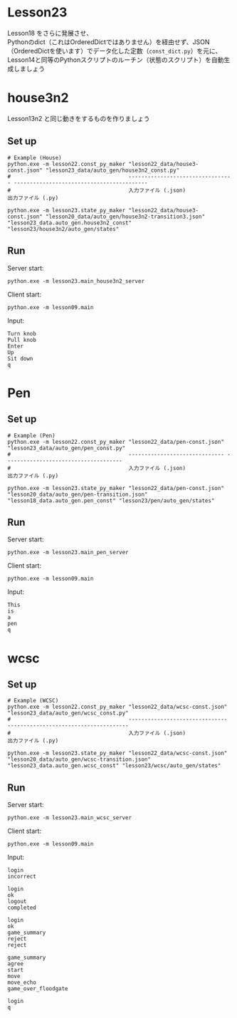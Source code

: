 # Lesson23

Lesson18 をさらに発展させ、  
Pythonのdict（これはOrderedDictではありません）を経由せず、JSON（OrderedDictを使います）でデータ化した定数（`const_dict.py`）を元に、Lesson14と同等のPythonスクリプトのルーチン（状態のスクリプト）を自動生成しましょう  

# house3n2

Lesson13n2 と同じ動きをするものを作りましょう  

## Set up

```shell
# Example (House)
python.exe -m lesson22.const_py_maker "lesson22_data/house3-const.json" "lesson23_data/auto_gen/house3n2_const.py"
#                                     --------------------------------- ------------------------------------------
#                                     入力ファイル (.json)               出力ファイル (.py)

python.exe -m lesson23.state_py_maker "lesson22_data/house3-const.json" "lesson20_data/auto_gen/house3n2-transition3.json" "lesson23_data.auto_gen.house3n2_const" "lesson23/house3n2/auto_gen/states"
```

## Run

Server start:  

```shell
python.exe -m lesson23.main_house3n2_server
```

Client start:  

```shell
python.exe -m lesson09.main
```

Input:  

```plain
Turn knob
Pull knob
Enter
Up
Sit down
q
```

# Pen

## Set up

```shell
# Example (Pen)
python.exe -m lesson22.const_py_maker "lesson22_data/pen-const.json" "lesson23_data/auto_gen/pen_const.py"
#                                     ------------------------------ -------------------------------------
#                                     入力ファイル (.json)             出力ファイル (.py)

python.exe -m lesson23.state_py_maker "lesson22_data/pen-const.json" "lesson20_data/auto_gen/pen-transition.json" "lesson18_data.auto_gen.pen_const" "lesson23/pen/auto_gen/states"
```

## Run

Server start:  

```shell
python.exe -m lesson23.main_pen_server
```

Client start:  

```shell
python.exe -m lesson09.main
```

Input:  

```shell
This
is
a
pen
q
```

# wcsc
## Set up

```shell
# Example (WCSC)
python.exe -m lesson22.const_py_maker "lesson22_data/wcsc-const.json" "lesson23_data/auto_gen/wcsc_const.py"
#                                     ------------------------------- --------------------------------------
#                                     入力ファイル (.json)              出力ファイル (.py)

python.exe -m lesson23.state_py_maker "lesson22_data/wcsc-const.json" "lesson20_data/auto_gen/wcsc-transition.json" "lesson23_data.auto_gen.wcsc_const" "lesson23/wcsc/auto_gen/states"
```

## Run

Server start:  

```shell
python.exe -m lesson23.main_wcsc_server
```

Client start:  

```shell
python.exe -m lesson09.main
```

Input:  

```plain
login
incorrect

login
ok
logout
completed

login
ok
game_summary
reject
reject

game_summary
agree
start
move
move_echo
game_over_floodgate

login
q
```
